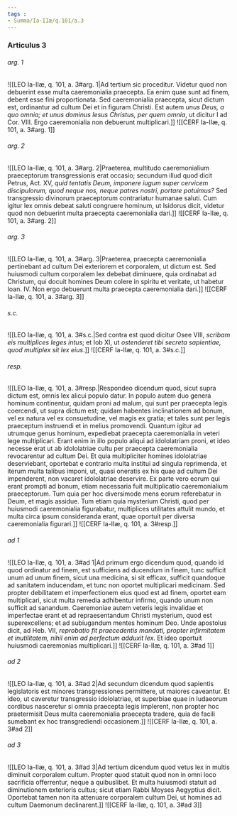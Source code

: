```yaml
---
tags : 
- Summa/Ia-IIæ/q.101/a.3
---
```


### Articulus 3

###### arg. 1
![[LEO Ia-IIæ, q. 101, a. 3#arg. 1|Ad tertium sic proceditur. Videtur quod non debuerint esse multa caeremonialia praecepta. Ea enim quae sunt ad finem, debent esse fini proportionata. Sed caeremonialia praecepta, sicut dictum est, ordinantur ad cultum Dei et in figuram Christi. Est autem *unus Deus, a quo omnia; et unus dominus Iesus Christus, per quem omnia*, ut dicitur I ad Cor. VIII. Ergo caeremonialia non debuerunt multiplicari.]]
![[CERF Ia-IIæ, q. 101, a. 3#arg. 1]]

###### arg. 2
![[LEO Ia-IIæ, q. 101, a. 3#arg. 2|Praeterea, multitudo caeremonialium praeceptorum transgressionis erat occasio; secundum illud quod dicit Petrus, Act. XV, *quid tentatis Deum, imponere iugum super cervicem discipulorum, quod neque nos, neque patres nostri, portare potuimus?* Sed transgressio divinorum praeceptorum contrariatur humanae saluti. Cum igitur lex omnis debeat saluti congruere hominum, ut Isidorus dicit, videtur quod non debuerint multa praecepta caeremonialia dari.]]
![[CERF Ia-IIæ, q. 101, a. 3#arg. 2]]

###### arg. 3
![[LEO Ia-IIæ, q. 101, a. 3#arg. 3|Praeterea, praecepta caeremonialia pertinebant ad cultum Dei exteriorem et corporalem, ut dictum est. Sed huiusmodi cultum corporalem lex debebat diminuere, quia ordinabat ad Christum, qui docuit homines Deum colere in spiritu et veritate, ut habetur Ioan. IV. Non ergo debuerunt multa praecepta caeremonialia dari.]]
![[CERF Ia-IIæ, q. 101, a. 3#arg. 3]]

###### s.c.
![[LEO Ia-IIæ, q. 101, a. 3#s.c.|Sed contra est quod dicitur Osee VIII, *scribam eis multiplices leges intus*; et Iob XI, ut *ostenderet tibi secreta sapientiae, quod multiplex sit lex eius*.]]
![[CERF Ia-IIæ, q. 101, a. 3#s.c.]]

###### resp.
![[LEO Ia-IIæ, q. 101, a. 3#resp.|Respondeo dicendum quod, sicut supra dictum est, omnis lex alicui populo datur. In populo autem duo genera hominum continentur, quidam proni ad malum, qui sunt per praecepta legis coercendi, ut supra dictum est; quidam habentes inclinationem ad bonum, vel ex natura vel ex consuetudine, vel magis ex gratia; et tales sunt per legis praeceptum instruendi et in melius promovendi. Quantum igitur ad utrumque genus hominum, expediebat praecepta caeremonialia in veteri lege multiplicari. Erant enim in illo populo aliqui ad idololatriam proni, et ideo necesse erat ut ab idololatriae cultu per praecepta caeremonialia revocarentur ad cultum Dei. Et quia multipliciter homines idololatriae deserviebant, oportebat e contrario multa institui ad singula reprimenda, et iterum multa talibus imponi, ut, quasi oneratis ex his quae ad cultum Dei impenderent, non vacaret idololatriae deservire. Ex parte vero eorum qui erant prompti ad bonum, etiam necessaria fuit multiplicatio caeremonialium praeceptorum. Tum quia per hoc diversimode mens eorum referebatur in Deum, et magis assidue. Tum etiam quia mysterium Christi, quod per huiusmodi caeremonialia figurabatur, multiplices utilitates attulit mundo, et multa circa ipsum consideranda erant, quae oportuit per diversa caeremonialia figurari.]]
![[CERF Ia-IIæ, q. 101, a. 3#resp.]]

###### ad 1
![[LEO Ia-IIæ, q. 101, a. 3#ad 1|Ad primum ergo dicendum quod, quando id quod ordinatur ad finem, est sufficiens ad ducendum in finem, tunc sufficit unum ad unum finem, sicut una medicina, si sit efficax, sufficit quandoque ad sanitatem inducendam, et tunc non oportet multiplicari medicinam. Sed propter debilitatem et imperfectionem eius quod est ad finem, oportet eam multiplicari, sicut multa remedia adhibentur infirmo, quando unum non sufficit ad sanandum. Caeremoniae autem veteris legis invalidae et imperfectae erant et ad repraesentandum Christi mysterium, quod est superexcellens; et ad subiugandum mentes hominum Deo. Unde apostolus dicit, ad Heb. VII, *reprobatio fit praecedentis mandati, propter infirmitatem et inutilitatem, nihil enim ad perfectum adduxit lex*. Et ideo oportuit huiusmodi caeremonias multiplicari.]]
![[CERF Ia-IIæ, q. 101, a. 3#ad 1]]

###### ad 2
![[LEO Ia-IIæ, q. 101, a. 3#ad 2|Ad secundum dicendum quod sapientis legislatoris est minores transgressiones permittere, ut maiores caveantur. Et ideo, ut caveretur transgressio idololatriae, et superbiae quae in Iudaeorum cordibus nasceretur si omnia praecepta legis implerent, non propter hoc praetermisit Deus multa caeremonialia praecepta tradere, quia de facili sumebant ex hoc transgrediendi occasionem.]]
![[CERF Ia-IIæ, q. 101, a. 3#ad 2]]

###### ad 3
![[LEO Ia-IIæ, q. 101, a. 3#ad 3|Ad tertium dicendum quod vetus lex in multis diminuit corporalem cultum. Propter quod statuit quod non in omni loco sacrificia offerrentur, neque a quibuslibet. Et multa huiusmodi statuit ad diminutionem exterioris cultus; sicut etiam Rabbi Moyses Aegyptius dicit. Oportebat tamen non ita attenuare corporalem cultum Dei, ut homines ad cultum Daemonum declinarent.]]
![[CERF Ia-IIæ, q. 101, a. 3#ad 3]]

